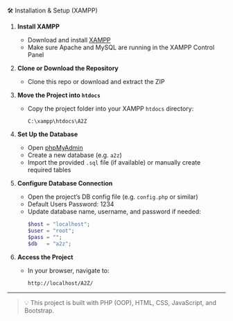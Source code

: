 🛠️ Installation & Setup (XAMPP)

1. **Install XAMPP**
   - Download and install [XAMPP](https://www.apachefriends.org/index.html)
   - Make sure Apache and MySQL are running in the XAMPP Control Panel

2. **Clone or Download the Repository**
   - Clone this repo or download and extract the ZIP

3. **Move the Project into `htdocs`**
   - Copy the project folder into your XAMPP `htdocs` directory:
     ```
     C:\xampp\htdocs\A2Z
     ```

4. **Set Up the Database**
   - Open [phpMyAdmin](http://localhost/phpmyadmin)
   - Create a new database (e.g. `a2z`)
   - Import the provided `.sql` file (if available) or manually create required tables

5. **Configure Database Connection**
   - Open the project’s DB config file (e.g. `config.php` or similar)
   - Default Users Password: 1234
   - Update database name, username, and password if needed:
     ```php
     $host = "localhost";
     $user = "root";
     $pass = "";
     $db   = "a2z";
     ```

6. **Access the Project**
   - In your browser, navigate to:
     ```
     http://localhost/A2Z/
     ```

---

> 💡 This project is built with PHP (OOP), HTML, CSS, JavaScript, and Bootstrap.
